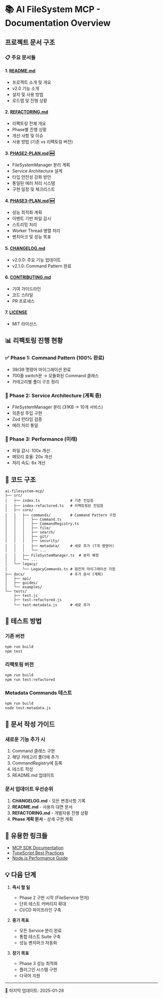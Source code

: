 # 📚 AI FileSystem MCP - Documentation Overview

## 프로젝트 문서 구조

### 📋 주요 문서들

#### 1. **[README.md](./README.md)**
- 프로젝트 소개 및 개요
- v2.0 기능 소개
- 설치 및 사용 방법
- 로드맵 및 진행 상황

#### 2. **[REFACTORING.md](./REFACTORING.md)**
- 리팩토링 전체 개요
- Phase별 진행 상황
- 개선 사항 및 이슈
- 사용 방법 (기존 vs 리팩토링 버전)

#### 3. **[PHASE2-PLAN.md](./PHASE2-PLAN.md)** 🆕
- FileSystemManager 분리 계획
- Service Architecture 설계
- 타입 안전성 강화 방안
- 통일된 에러 처리 시스템
- 구현 일정 및 체크리스트

#### 4. **[PHASE3-PLAN.md](./PHASE3-PLAN.md)** 🆕
- 성능 최적화 계획
- 이벤트 기반 파일 감시
- 스트리밍 처리
- Worker Thread 병렬 처리
- 벤치마크 및 성능 목표

#### 5. **[CHANGELOG.md](./CHANGELOG.md)**
- v2.0.0: 주요 기능 업데이트
- v2.1.0: Command Pattern 완료

#### 6. **[CONTRIBUTING.md](./CONTRIBUTING.md)**
- 기여 가이드라인
- 코드 스타일
- PR 프로세스

#### 7. **[LICENSE](./LICENSE)**
- MIT 라이선스

## 📊 리팩토링 진행 현황

### ✅ Phase 1: Command Pattern (100% 완료)
- 39/39 명령어 마이그레이션 완료
- 700줄 switch문 → 모듈화된 Command 클래스
- 카테고리별 폴더 구조 정리

### 🔄 Phase 2: Service Architecture (계획 중)
- FileSystemManager 분리 (31KB → 10개 서비스)
- 의존성 주입 구현
- Zod 런타임 검증
- 에러 처리 통일

### 🚀 Phase 3: Performance (미래)
- 파일 감시: 100x 개선
- 메모리 효율: 20x 개선
- 처리 속도: 6x 개선

## 📁 코드 구조

```
ai-filesystem-mcp/
├── src/
│   ├── index.ts              # 기존 진입점
│   ├── index-refactored.ts   # 리팩토링된 진입점
│   ├── core/
│   │   ├── commands/         # Command Pattern 구현
│   │   │   ├── Command.ts
│   │   │   ├── CommandRegistry.ts
│   │   │   ├── file/
│   │   │   ├── search/
│   │   │   ├── git/
│   │   │   ├── security/
│   │   │   ├── metadata/     # 새로 추가 (7개 명령어)
│   │   │   └── ...
│   │   ├── FileSystemManager.ts  # 분리 예정
│   │   └── ...
│   └── legacy/
│       └── LegacyCommands.ts # 점진적 마이그레이션 지원
├── docs/                     # 추가 문서 (계획)
│   ├── api/
│   ├── guides/
│   └── examples/
└── tests/
    ├── test.js
    ├── test-refactored.js
    └── test-metadata.js      # 새로 추가
```

## 🧪 테스트 방법

### 기존 버전
```bash
npm run build
npm test
```

### 리팩토링 버전
```bash
npm run build
npm run test:refactored
```

### Metadata Commands 테스트
```bash
npm run build
node test-metadata.js
```

## 📝 문서 작성 가이드

### 새로운 기능 추가 시
1. Command 클래스 구현
2. 해당 카테고리 폴더에 추가
3. CommandRegistry에 등록
4. 테스트 작성
5. README.md 업데이트

### 문서 업데이트 우선순위
1. **CHANGELOG.md** - 모든 변경사항 기록
2. **README.md** - 사용자 대면 문서
3. **REFACTORING.md** - 개발자용 진행 상황
4. **Phase 계획 문서** - 상세 구현 계획

## 🔗 유용한 링크들

- [MCP SDK Documentation](https://modelcontextprotocol.io)
- [TypeScript Best Practices](https://www.typescriptlang.org/docs/handbook/declaration-files/do-s-and-don-ts.html)
- [Node.js Performance Guide](https://nodejs.org/en/docs/guides/simple-profiling/)

## 💡 다음 단계

1. **즉시 할 일**
   - Phase 2 구현 시작 (FileService 먼저)
   - 단위 테스트 커버리지 확대
   - CI/CD 파이프라인 구축

2. **중기 목표**
   - 모든 Service 분리 완료
   - 통합 테스트 Suite 구축
   - 성능 벤치마크 자동화

3. **장기 목표**
   - Phase 3 성능 최적화
   - 플러그인 시스템 구현
   - 다국어 지원

---

📅 마지막 업데이트: 2025-01-28

